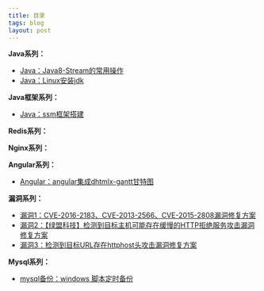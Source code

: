 ```yaml
---
title: 目录
tags: blog 
layout: post
---
```


**Java系列：**
- [Java：Java8-Stream的常用操作](https://wanglizhi2015.github.io/2018/06/java-java8stream/)
- [Java：Linux安装jdk](https://wanglizhi2015.github.io/2018/06/java-linux-jdk/)

**Java框架系列：**
- [Java：ssm框架搭建](https://wanglizhi2015.github.io/2018/06/java-ssm/)

**Redis系列：**

**Nginx系列：**

**Angular系列：**
- [Angular：angular集成dhtmlx-gantt甘特图](https://wanglizhi2015.github.io/2018/06/angular-dhtmlx-gantt/)

**漏洞系列：**
- [漏洞1：CVE-2016-2183、CVE-2013-2566、CVE-2015-2808漏洞修复方案](https://wanglizhi2015.github.io/2018/06/security-1/)
- [漏洞2：【绿盟科技】检测到目标主机可能存在缓慢的HTTP拒绝服务攻击漏洞修复方案](https://wanglizhi2015.github.io/2018/06/security-2/)
- [漏洞3：检测到目标URL存在httphost头攻击漏洞修复方案](https://wanglizhi2015.github.io/2018/06/security-3/)

**Mysql系列：**
- [mysql备份：windows 脚本定时备份](https://wanglizhi2015.github.io/2018/06/mysql-windows-bak/)